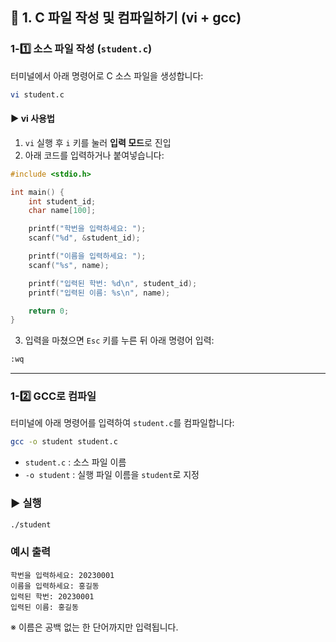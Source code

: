 ## 🧾 1. C 파일 작성 및 컴파일하기 (vi + gcc)

### 1-1️⃣ 소스 파일 작성 (`student.c`)

터미널에서 아래 명령어로 C 소스 파일을 생성합니다:

```bash
vi student.c
```

#### ▶ vi 사용법

1. `vi` 실행 후 `i` 키를 눌러 **입력 모드**로 진입  
2. 아래 코드를 입력하거나 붙여넣습니다:

```c
#include <stdio.h>

int main() {
    int student_id;
    char name[100];

    printf("학번을 입력하세요: ");
    scanf("%d", &student_id);

    printf("이름을 입력하세요: ");
    scanf("%s", name);

    printf("입력된 학번: %d\n", student_id);
    printf("입력된 이름: %s\n", name);

    return 0;
}
```

3. 입력을 마쳤으면 `Esc` 키를 누른 뒤 아래 명령어 입력:

```bash
:wq
```

---

### 1-2️⃣ GCC로 컴파일

터미널에 아래 명령어를 입력하여 `student.c`를 컴파일합니다:

```bash
gcc -o student student.c
```

- `student.c` : 소스 파일 이름  
- `-o student` : 실행 파일 이름을 `student`로 지정

### ▶️ 실행

```bash
./student
```

### 예시 출력

```
학번을 입력하세요: 20230001
이름을 입력하세요: 홍길동
입력된 학번: 20230001
입력된 이름: 홍길동
```

※ 이름은 공백 없는 한 단어까지만 입력됩니다.


